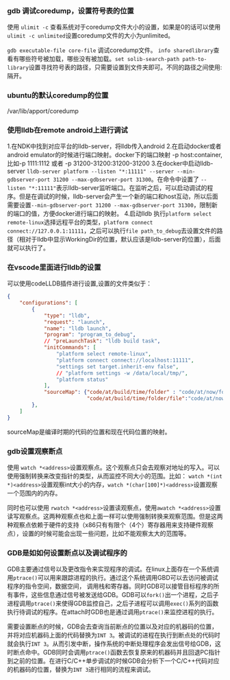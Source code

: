 ### gdb 调试coredump，设置符号表的位置
使用 `ulimit -c` 查看系统对于coredump文件大小的设置，如果是0的话可以使用 `ulimit -c unlimited`设置coredump文件的大小为unlimited。

`gdb executable-file core-file` 调试coredump文件。 `info sharedlibrary`查看有哪些符号被加载，哪些没有被加载。`set solib-search-path path-to-library`设置寻找符号表的路径，只需要设置到文件夹即可。不同的路径之间使用:隔开。

### ubuntu的默认coredump的位置
/var/lib/apport/coredump

### 使用lldb在remote android上进行调试
1.在NDK中找到对应平台的lldb-server，将lldb传入android
2.在启动docker或者android emulator的时候进行端口映射。docker下的端口映射 -p host:container,比如-p 1111:1112 或者 -p 31200-31200:31200-31200
3.在docker中启动lldb-server `lldb-server platform --listen "*:11111" --server --min-gdbserver-port 31200 --max-gdbserver-port 31300`。在命令中设置了 `--listen "*:11111"`表示lldb-server监听端口。在监听之后，可以启动调试的程序。但是在调试的时候，lldb-server会产生一个新的端口和host互动，所以后面需要设置`--min-gdbserver-port 31200 --max-gdbserver-port 31300`，限制新的端口的值，方便docker进行端口的映射。
4.启动lldb 执行`platform select remote-linux`选择远程平台的类型，`platform connect connect://127.0.0.1:11111`，之后可以执行`file path_to_debug`去设置文件的路径（相对于lldb中显示WorkingDir的位置，默认应该是lldb-server的位置），后面就可以执行了。

### 在vscode里面进行lldb的设置
可以使用codeLLDB插件进行设置,设置的文件类似于：
```json
{
    "configurations": [
        {
            "type": "lldb",
            "request": "launch",
            "name": "lldb launch",
            "program": "program_to_debug",
            // "preLaunchTask": "lldb build task",
            "initCommands": [
                "platform select remote-linux",
                "platform connect connect://localhost:11111",
                "settings set target.inherit-env false",
                // "platform settings -w /data/local/tmp/",
                "platform status"
            ],
            "sourceMap": {"code/at/build/time/folder" : "code/at/now/folder",
                          "code/at/build/time/folder/file":"code/at/now/file"}
        },
    ]
}
```
sourceMap是编译时期的代码的位置和现在代码位置的映射。

### gdb设置观察断点
使用 `watch *<address>`设置观察点。这个观察点只会去观察对地址的写入。可以使用强制转换来改变指针的类型，从而监控不同大小的范围。比如：
`watch *(int *)<address>`设置观察int大小的内存，`watch *(char[100]*)<address>`设置观察一个范围内的内存。

同时也可以使用 `rwatch *<address>`设置读观察点，使用`awatch *<address>`设置读写观察点。这两种观察点也和上面一样可以使用强制转换来观察范围。但是这两种观察点依赖于硬件的支持（x86只有有限个（4个）寄存器用来支持硬件观察点），设置的时候可能会出现一些问题，比如不能观察太大的范围等。

### GDB是如如何设置断点以及调试程序的
GDB主要通过信号以及更改指令来实现程序的调试。在linux上面存在一个系统调用`ptrace()`可以用来跟踪进程的执行。通过这个系统调用GBD可以去访问被调试程序的指令空间，数据空间， 调用栈和寄存器。同时GDB可以接管目标程序的所有事件，这些信息通过信号被发送给GDB。GDB可以`fork()`出一个进程，之后子进程调用`ptrace()`来使得GDB监控自己，之后子进程可以调用`exec()`系列的函数执行待调试的程序。在attach时GDB也是通过调用`ptrace()`来监控进程的执行。

需要设置断点的时候，GDB会去查询当前断点的位置以及对应的机器码的位置，并将对应机器码上面的代码替换为`INT 3`。被调试的进程在执行到断点处的代码时就会执行`INT 3`。从而引发中断，操作系统的中断处理程序会发出信号给GDB，这时断点命中。GDB同时会调用`ptrace()`函数去恢复原来的机器码并且回退PC指针到之前的位置。在进行C/C++单步调试的时候GDB会分析下一个C/C++代码对应的机器码的位置，替换为`INT 3`进行相同的流程来调试。